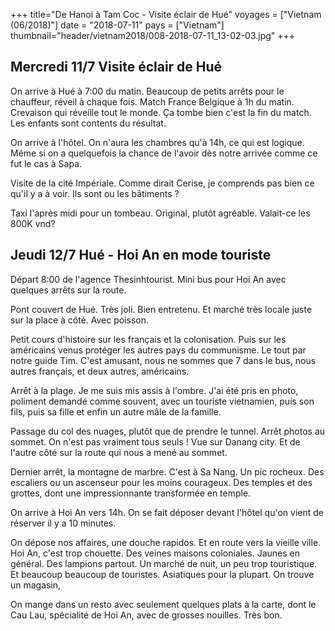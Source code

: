 +++
title="De Hanoi à Tam Coc - Visite éclair de Hué"
voyages = ["Vietnam (06/2018)"]
date = "2018-07-11"
pays = ["Vietnam"]
thumbnail="header/vietnam2018/008-2018-07-11_13-02-03.jpg"
+++


## Mercredi 11/7 Visite éclair de Hué

On arrive à Hué à 7:00 du matin. Beaucoup de petits arrêts pour le chauffeur, réveil à chaque fois. Match France Belgique à 1h du matin. Crevaison qui réveille tout le monde. Ça tombe bien c'est la fin du match. Les enfants sont contents du résultat.

On arrive à l'hôtel. On n'aura les chambres qu'à 14h, ce qui est logique. Même si on a quelquefois la chance de l'avoir dès notre arrivée comme ce fut le cas à Sapa.

Visite de la cité Impériale. Comme dirait Cerise, je comprends pas bien ce qu'il y a à voir. Ils sont ou les bâtiments ?

Taxi l'après midi pour un tombeau. Original, plutôt agréable. Valait-ce les 800K vnd?

## Jeudi 12/7 Hué - Hoi An en mode touriste

Départ 8:00 de l'agence Thesinhtourist.
Mini bus pour Hoi An avec quelques arrêts sur la route.

Pont couvert de Hué. Très joli. Bien entretenu. Et marché très locale juste sur la place à côté. Avec poisson.

Petit cours d'histoire sur les français et la colonisation. Puis sur les américains venus protéger les autres pays du communisme. Le tout par notre guide Tim. C'est amusant, nous ne sommes que 7 dans le bus, nous autres français, et deux autres, américains.

Arrêt à la plage. Je me suis mis assis à l'ombre. J'ai été pris en photo, poliment demandé comme souvent, avec un touriste vietnamien, puis son fils, puis sa fille et enfin un autre mâle de la famille.

Passage du col des nuages, plutôt que de prendre le tunnel. Arrêt photos au sommet. On n'est pas vraiment tous seuls ! Vue sur Danang city. Et de l'autre côté sur la route qui nous a mené au sommet.

Dernier arrêt, la montagne de marbre. C'est à Sa Nang. Un pic rocheux. Des escaliers ou un ascenseur pour les moins courageux. Des temples et des grottes, dont une impressionnante transformée en temple.

On arrive à Hoi An vers 14h. On se fait déposer devant l'hôtel qu'on vient de réserver il y a 10 minutes.

On dépose nos affaires, une douche rapidos. Et en route vers la vieille ville. Hoi An, c'est trop chouette. Des veines maisons coloniales. Jaunes en général. Des lampions partout. Un marché de nuit, un peu trop touristique. Et beaucoup beaucoup de touristes. Asiatiques pour la plupart.
On trouve un magasin, 

On mange dans un resto avec seulement quelques plats à la carte, dont le Cau Lau, spécialité de Hoi An, avec de grosses nouilles. Très bon.

